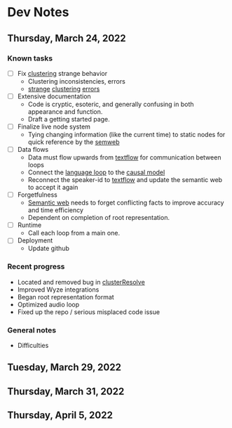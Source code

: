 
#  **Dev Notes**
## Thursday, March 24, 2022

### Known tasks
- [ ] Fix [clustering](clusterResolve.py) strange behavior
     - Clustering inconsistencies, errors
     - [strange](other_resources/terrible.png) [clustering](other_resources/slightlybetter.png) [errors](other_resources/speechcluster.png)
- [ ] Extensive documentation
     - Code is cryptic, esoteric, and generally confusing in both appearance and function.
     - Draft a getting started page.
- [ ] Finalize live node system
     - Tying changing information (like the current time) to static nodes for quick reference by the [semweb](semweblib.py) 
- [ ] Data flows 
     - Data must flow upwards from [textflow](textflow.py) for communication between loops
     - Connect the [language loop](languageloop.py) to the [causal model](causal_model.py)
     - Reconnect the speaker-id to [textflow](textflow.py) and update the semantic web to accept it again
- [ ] Forgetfulness 
     - [Semantic web](semweblib.py) needs to forget conflicting facts to improve accuracy and time efficiency 
     - Dependent on completion of root representation.
- [ ] Runtime
     - Call each loop from a main one.
 - [ ] Deployment
      - Update github 
### Recent progress
- Located and removed bug in [clusterResolve](clusterResolve.py)
- Improved Wyze integrations 
- Began root representation format
- Optimized audio loop
- Fixed up the repo / serious misplaced code issue
### General notes
- Difficulties
## Tuesday, March 29, 2022

## Thursday, March 31, 2022

## Thursday, April 5, 2022

